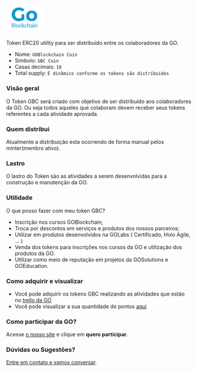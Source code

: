 # <img src="logo.png" alt="GOBlockchain" width="100px">

Token ERC20 utility para ser distribuído entre os colaboradores da GO.

- Nome: `GOBlockchain Coin`
- Símbolo: `GBC Coin`
- Casas decimais: `18`
- Total supply: `É dinâmico conforme os tokens são distríbuidos`

### Visão geral

O Token GBC será criado com objetivo de ser distribuído aos colaboradores da GO. Ou seja todos aqueles que colaboram devem receber seus tokens referentes a cada atividade aprovada.

### Quem distribui

Atualmente a distribuição esta ocorrendo de forma manual pelos minter(membro ativo).

### Lastro

O lastro do Token são as atividades a serem desenvolvidas para a construção e manutenção da GO.

### Utilidade

O que posso fazer com meu token GBC?

- Inscrição nos cursos GOBlockchain;
- Troca por descontos em serviços e produtos dos nossos parceiros;
- Utilizar em produtos desenvolvidos na GOLabs ( Certificado, Holo Agile, ... )
- Venda dos tokens para inscrições nos cursos da GO e utilização dos produtos da GO.
- Utilizar como meio de reputação em projetos da GOSolutions e GOEducation.

### Como adquirir e visualizar

- Você pode adquirir os tokens GBC realizando as atividades que estão no [trello da GO](https://trello.com/b/mnVqJvV8/goblockchain-colaboradores)
- Você pode visualizar a sua quantidade de pontos [aqui](https://www.goblockchain.io/DApp/app/pages/token/collaborators.html)

### Como participar da GO?
Acesse [o nosso site](www.goblocklchain.io) e clique em **quero participar**.

### Dúvidas ou Sugestões?

[Entre em contato e vamos conversar](goblockchain.io@gmail.com).
